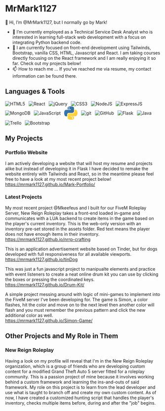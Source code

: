 # MrMark1127
👋 Hi, I’m @MrMark1127, but I normally go by Mark!
- 👀 I’m currently employed as a Technical Service Desk Analyst who is interested in learning full-stack web development with a focus on integrating Python backend code.
- 🌱 I am currently focused on front-end development using Tailwinds, Bootstrap, vanilla CSS, HTML, Javascript and React. I am taking courses directly focusing on the React framework and I am really enjoying it so far. Check out my projects below!
- 📫 How to reach me ... If you've reached me via resume, my contact information can be found there.

## Languages & Tools
<img align="center" alt="HTML5" width="43px" src="https://cdn.jsdelivr.net/gh/devicons/devicon/icons/html5/html5-plain-wordmark.svg" />&nbsp;&nbsp;</a>
<img align="center" alt="React" width="43px" src="https://cdn.jsdelivr.net/gh/devicons/devicon/icons/react/react-original-wordmark.svg" />&nbsp;&nbsp;</a>
<img align="center" alt="jQuery" width="43px" src="https://cdn.jsdelivr.net/gh/devicons/devicon/icons/jquery/jquery-plain-wordmark.svg" />&nbsp;&nbsp;</a>
<img align="center" alt="CSS3" width="43px" src="https://cdn.jsdelivr.net/gh/devicons/devicon/icons/css3/css3-original-wordmark.svg" />&nbsp;&nbsp;</a>
<img align="center" alt="NodeJS" width="43px" src="https://cdn.jsdelivr.net/gh/devicons/devicon/icons/nodejs/nodejs-plain-wordmark.svg" />&nbsp;&nbsp;</a>
<img align="center" alt="ExpressJS" width="43px" src="https://cdn.jsdelivr.net/gh/devicons/devicon/icons/express/express-original-wordmark.svg" />&nbsp;&nbsp;</a>
<img align="center" alt="MongoDB" width="43px" src="https://cdn.jsdelivr.net/gh/devicons/devicon/icons/mongodb/mongodb-original-wordmark.svg" />&nbsp;&nbsp;</a> 
<img align="center" alt="JavaScript" width="43px" src="https://cdn.jsdelivr.net/gh/devicons/devicon/icons/javascript/javascript-original.svg"/>&nbsp;&nbsp;</a>
<img align="center" alt="Python" width="43px" src="https://github.com/Aakarsh-B/trying-repos/blob/master/python-5.svg?raw=true"/>&nbsp;&nbsp;</a>
<img align="center" alt="git" width="43px" src="https://www.vectorlogo.zone/logos/git-scm/git-scm-icon.svg" />&nbsp;&nbsp;</a>
<img align="center" alt="GitHub" width="43px" src="https://www.iconninja.com/files/604/580/1001/github-development-code-coding-program-programming-icon.svg" />&nbsp;&nbsp;</a>
<img align="center" alt="Flask" width="43px" src="https://cdn.jsdelivr.net/gh/devicons/devicon/icons/flask/flask-original.svg" />&nbsp;&nbsp;</a>
<img align="center" alt="Java" width="43px" src="https://cdn.jsdelivr.net/gh/devicons/devicon/icons/java/java-original-wordmark.svg" />&nbsp;&nbsp;</a>
<img align="center" alt="Trello" width="43px" src="https://cdn.jsdelivr.net/gh/devicons/devicon/icons/trello/trello-plain.svg" />&nbsp;&nbsp;</a>
<img align="center" alt="Bootstrap" width="43px" src="https://cdn.jsdelivr.net/gh/devicons/devicon/icons/bootstrap/bootstrap-original.svg" />&nbsp;&nbsp;</a>

## My Projects
### Portfolio Website
I am actively developing a website that will host my resume and projects alike but instead of developing it in Flask I have decided to remake the website entirely with Tailwinds and React, so in the meantime please feel free to have a look at my most recent project below!  
https://mrmark1127.github.io/Mark-Portfolio/

### Latest Projects
My most recent project @Mkeefeus and I built for our FiveM Roleplay Server, New Reign Roleplay takes a front-end loaded in-game and communicates with a LUA backend to create items in the game based on the player's current inventory. This is the web-only version with an inventory pre-set stored in the assets folder. Red text means the player does not have enough items in their inventory.  
https://mrmark1127.github.io/nrrp-crafting

This is an application advertisement website based on Tinder, but for dogs developed with full responsiveness for all available viewports.  
https://mrmark1127.github.io/tinDog

This was just a fun javascript project to manipualte elements and practice with event listeners to create a neat online drum kit you can use by clicking the boxes or pressing the coordinated keys.  
https://mrmark1127.github.io/Drum-Kit/

A simple project messing around with logic of mini-games to implement into the FiveM server I've been developing for. The game is Simon, a color flashes, hit the color and move on to the next level then another color will flash and you must remember the previous pattern and click the new additional color as well.  
https://mrmark1127.github.io/Simon-Game/

## Other Projects and My Role in Them
### New Reign Roleplay
Having a look on my profile will reveal that I'm in the New Reign Roleplay organization, which is a group of friends who are developing custom content for a modified Grand Theft Auto 5 server fitted for a roleplay community. This is a passion project of mine because it involves working behind a custom framework and learning the ins-and-outs of said framework. My role on this project is to learn from the lead developer and use what is taught to branch off and create my own custom content. As of now, I have created a customized hunting script that handles the player's inventory, checks multiple items before, during and after the "job" begins.
<!---
## GitHub Activity
<a><img height="137px" src="https://github-readme-stats.vercel.app/api?username=mrmark1127&hide_title=true&hide_border=true&show_icons=true&include_all_commits=true&count_private=true&line_height=21&text_color=000&icon_color=000&theme=default" /><!-- wi*quL3fcV -->
<!---<img height="137px" src="https://github-readme-stats.vercel.app/api/top-langs/?username=mrmark1127&hide=html&hide_title=true&hide_border=true&layout=compact&langs_count=10&text_color=000&icon_color=fff&theme=default" /></a>--->
<!---
MrMark1127/MrMark1127 is a ✨ special ✨ repository because its `README.md` (this file) appears on your GitHub profile.
You can click the Preview link to take a look at your changes.
--->
